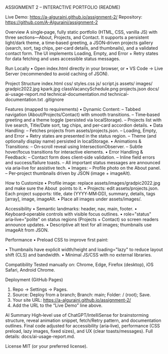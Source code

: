 ASSIGNMENT 2 – INTERACTIVE PORTFOLIO (README)

Live Demo: https://a-alguraini.github.io/assignment-2/
Repository: https://github.com/A-Alguraini/assignment-2

Overview
A single‑page, fully static portfolio (HTML, CSS, vanilla JS) with three sections—About, Projects, and Contact. It supports a persistent light/dark theme, a time‑based greeting, a JSON‑driven projects gallery (search, sort, tag chips, per‑card details, and thumbnails), and a validated contact form. The UI implements Loading, Empty, and Error + Retry states for data fetching and uses accessible status messages.

Run Locally
• Open index.html directly in your browser, or
• VS Code → Live Server (recommended to avoid caching of JSON).

Project Structure
index.html
css/
  styles.css
js/
  script.js
assets/
  images/
    gradpic2022.jpg
    kpark.jpg
    classVacancySchedule.png
  projects.json
docs/
  ai-usage-report.md
  technical-documentation.md
technical-documentation.txt
.gitignore

Features (mapped to requirements)
• Dynamic Content:
  – Tabbed navigation (About/Projects/Contact) with smooth transitions.
  – Time‑based greeting and a theme toggle (persisted via localStorage).
  – Projects list with live search, Title/Date sort, tag chips, and per‑card accordion details.
• Data Handling:
  – Fetches projects from assets/projects.json.
  – Loading, Empty, and Error + Retry states are presented in the status region.
  – Theme (and optionally display name) persisted in localStorage.
• Animations & Transitions:
  – On‑scroll reveal using IntersectionObserver.
  – Subtle hover/focus transitions for interactive elements.
• Error Handling & Feedback:
  – Contact form does client‑side validation.
  – Inline field errors and success/failure toasts.
  – All important status messages are announced via aria‑live for assistive tech.
• Images:
  – Profile photo on the About panel.
  – Per‑project thumbnails driven by JSON (image + imageAlt).

How to Customize
• Profile image: replace assets/images/gradpic2022.jpg and make sure the About <img> points to it.
• Projects: edit assets/projects.json. Each project supports:
  title, date (YYYY‑MM‑DD), summary, details, tags [array], image, imageAlt.
• Place all images under assets/images/.

Accessibility
• Semantic landmarks: header, nav, main, footer.
• Keyboard‑operable controls with visible focus outlines.
• role="status" aria‑live="polite" on status regions (Projects + Contact) so screen readers announce updates.
• Descriptive alt text for all images; thumbnails use imageAlt from JSON.

Performance
• Preload CSS to improve first paint:
  <link rel="preload" href="css/styles.css" as="style">
  <link rel="stylesheet" href="css/styles.css">
• Thumbnails have explicit width/height and loading="lazy" to reduce layout shift (CLS) and bandwidth.
• Minimal JS/CSS with no external libraries.

Compatibility
Tested manually on: Chrome, Edge, Firefox (desktop), iOS Safari, Android Chrome.

Deployment (GitHub Pages)
1) Repo → Settings → Pages.
2) Source: Deploy from a branch; Branch: main; Folder: / (root); Save.
3) Your site URL: https://a-alguraini.github.io/assignment-2/
4) Add the URL to the “Live Demo” line above.

AI Summary
High‑level use of ChatGPT/IntelliSense for brainstorming structure, reveal animation snippet, fetch/Retry pattern, and documentation outlines. Final code adjusted for accessibility (aria‑live), performance (CSS preload, lazy images, fixed sizes), and UX (clear toasts/messages). Full details: docs/ai-usage-report.md.

License
MIT (or your preferred license).
